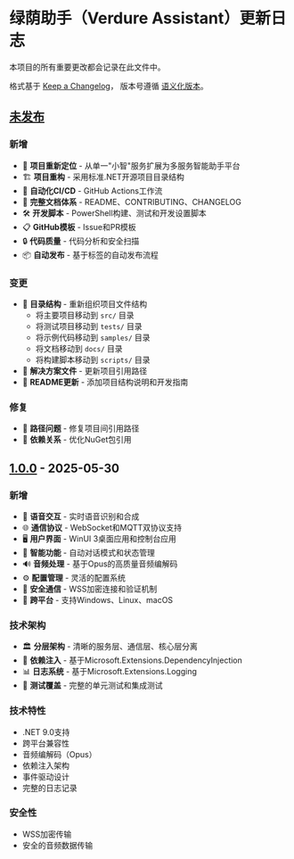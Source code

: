 # 绿荫助手（Verdure Assistant）更新日志

本项目的所有重要更改都会记录在此文件中。

格式基于 [Keep a Changelog](https://keepachangelog.com/zh-CN/1.0.0/)，
版本号遵循 [语义化版本](https://semver.org/lang/zh-CN/)。

## [未发布]

### 新增
- 🎯 **项目重新定位** - 从单一"小智"服务扩展为多服务智能助手平台
- 🏗️ **项目重构** - 采用标准.NET开源项目目录结构
- 🔄 **自动化CI/CD** - GitHub Actions工作流
- 📝 **完整文档体系** - README、CONTRIBUTING、CHANGELOG
- 🛠️ **开发脚本** - PowerShell构建、测试和开发设置脚本
- 📋 **GitHub模板** - Issue和PR模板
- 🔒 **代码质量** - 代码分析和安全扫描
- 📦 **自动发布** - 基于标签的自动发布流程

### 变更
- 📁 **目录结构** - 重新组织项目文件结构
  - 将主要项目移动到 `src/` 目录
  - 将测试项目移动到 `tests/` 目录  
  - 将示例代码移动到 `samples/` 目录
  - 将文档移动到 `docs/` 目录
  - 将构建脚本移动到 `scripts/` 目录
- 🔧 **解决方案文件** - 更新项目引用路径
- 📖 **README更新** - 添加项目结构说明和开发指南

### 修复
- 🐛 **路径问题** - 修复项目间引用路径
- 🔗 **依赖关系** - 优化NuGet包引用

## [1.0.0] - 2025-05-30

### 新增
- 🎤 **语音交互** - 实时语音识别和合成
- 🌐 **通信协议** - WebSocket和MQTT双协议支持
- 🖥️ **用户界面** - WinUI 3桌面应用和控制台应用
- 🤖 **智能功能** - 自动对话模式和状态管理
- 🔊 **音频处理** - 基于Opus的高质量音频编解码
- ⚙️ **配置管理** - 灵活的配置系统
- 🔐 **安全通信** - WSS加密连接和验证机制
- 📱 **跨平台** - 支持Windows、Linux、macOS

### 技术架构
- 🏛️ **分层架构** - 清晰的服务层、通信层、核心层分离
- 🔌 **依赖注入** - 基于Microsoft.Extensions.DependencyInjection
- 📊 **日志系统** - 基于Microsoft.Extensions.Logging
- 🧪 **测试覆盖** - 完整的单元测试和集成测试

### 技术特性
- .NET 9.0支持
- 跨平台兼容性
- 音频编解码（Opus）
- 依赖注入架构
- 事件驱动设计
- 完整的日志记录

### 安全性
- WSS加密传输
- 安全的音频数据传输

[未发布]: https://github.com/maker-community/Verdure.Assistant/compare/v1.0.0...HEAD
[1.0.0]: https://github.com/maker-community/Verdure.Assistant/releases/tag/v1.0.0
